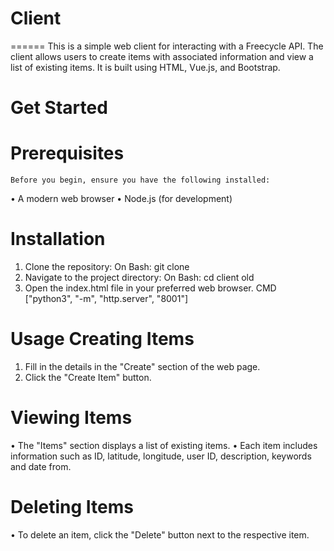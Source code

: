 # Client
======
This is a simple web client for interacting with a Freecycle API. The client allows users to create items with associated information and view a list of existing items. It is built using HTML, Vue.js, and Bootstrap.
# Get Started
# Prerequisites
    Before you begin, ensure you have the following installed:
•	A modern web browser
•	Node.js (for development)
# Installation
1.	Clone the repository:
    On Bash: git clone <repository-url> 
2.	Navigate to the project directory:
    On Bash: cd client old
3.	Open the index.html file in your preferred web browser.
    CMD ["python3", "-m", "http.server", "8001"]
# Usage Creating Items
1.	Fill in the details in the "Create" section of the web page.
2.	Click the "Create Item" button.
# Viewing Items
•	The "Items" section displays a list of existing items.
•	Each item includes information such as ID, latitude, longitude, user ID, description, keywords and date from.
# Deleting Items
•	To delete an item, click the "Delete" button next to the
respective item.